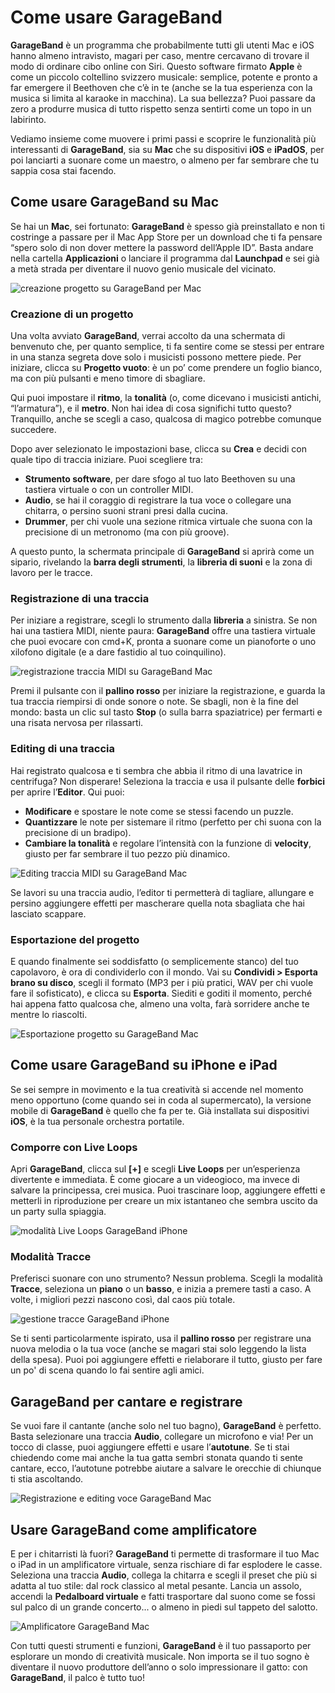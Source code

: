 # Come usare GarageBand

**GarageBand** è un programma che probabilmente tutti gli utenti Mac e iOS hanno almeno intravisto, magari per caso, mentre cercavano di trovare il modo di ordinare cibo online con Siri. Questo software firmato **Apple** è come un piccolo coltellino svizzero musicale: semplice, potente e pronto a far emergere il Beethoven che c’è in te (anche se la tua esperienza con la musica si limita al karaoke in macchina). La sua bellezza? Puoi passare da zero a produrre musica di tutto rispetto senza sentirti come un topo in un labirinto.

Vediamo insieme come muovere i primi passi e scoprire le funzionalità più interessanti di **GarageBand**, sia su **Mac** che su dispositivi **iOS** e **iPadOS**, per poi lanciarti a suonare come un maestro, o almeno per far sembrare che tu sappia cosa stai facendo.

## Come usare GarageBand su Mac

Se hai un **Mac**, sei fortunato: **GarageBand** è spesso già preinstallato e non ti costringe a passare per il Mac App Store per un download che ti fa pensare “spero solo di non dover mettere la password dell’Apple ID”. Basta andare nella cartella **Applicazioni** o lanciare il programma dal **Launchpad** e sei già a metà strada per diventare il nuovo genio musicale del vicinato.

![creazione progetto su GarageBand per Mac](/guide-img/output/ccf3bb3d.jpg)

### Creazione di un progetto

Una volta avviato **GarageBand**, verrai accolto da una schermata di benvenuto che, per quanto semplice, ti fa sentire come se stessi per entrare in una stanza segreta dove solo i musicisti possono mettere piede. Per iniziare, clicca su **Progetto vuoto**: è un po’ come prendere un foglio bianco, ma con più pulsanti e meno timore di sbagliare. 

Qui puoi impostare il **ritmo**, la **tonalità** (o, come dicevano i musicisti antichi, “l’armatura”), e il **metro**. Non hai idea di cosa significhi tutto questo? Tranquillo, anche se scegli a caso, qualcosa di magico potrebbe comunque succedere. 

Dopo aver selezionato le impostazioni base, clicca su **Crea** e decidi con quale tipo di traccia iniziare. Puoi scegliere tra:

- **Strumento software**, per dare sfogo al tuo lato Beethoven su una tastiera virtuale o con un controller MIDI.
- **Audio**, se hai il coraggio di registrare la tua voce o collegare una chitarra, o persino suoni strani presi dalla cucina.
- **Drummer**, per chi vuole una sezione ritmica virtuale che suona con la precisione di un metronomo (ma con più groove).

A questo punto, la schermata principale di **GarageBand** si aprirà come un sipario, rivelando la **barra degli strumenti**, la **libreria di suoni** e la zona di lavoro per le tracce. 

### Registrazione di una traccia

Per iniziare a registrare, scegli lo strumento dalla **libreria** a sinistra. Se non hai una tastiera MIDI, niente paura: **GarageBand** offre una tastiera virtuale che puoi evocare con cmd+K, pronta a suonare come un pianoforte o uno xilofono digitale (e a dare fastidio al tuo coinquilino).

![registrazione traccia MIDI su GarageBand Mac](/guide-img/output/495d47dd.jpg)

Premi il pulsante con il **pallino rosso** per iniziare la registrazione, e guarda la tua traccia riempirsi di onde sonore o note. Se sbagli, non è la fine del mondo: basta un clic sul tasto **Stop** (o sulla barra spaziatrice) per fermarti e una risata nervosa per rilassarti.

### Editing di una traccia

Hai registrato qualcosa e ti sembra che abbia il ritmo di una lavatrice in centrifuga? Non disperare! Seleziona la traccia e usa il pulsante delle **forbici** per aprire l’**Editor**. Qui puoi:

- **Modificare** e spostare le note come se stessi facendo un puzzle.
- **Quantizzare** le note per sistemare il ritmo (perfetto per chi suona con la precisione di un bradipo).
- **Cambiare la tonalità** e regolare l’intensità con la funzione di **velocity**, giusto per far sembrare il tuo pezzo più dinamico.

![Editing traccia MIDI su GarageBand Mac](/guide-img/output/9c88cfdf.jpg)

Se lavori su una traccia audio, l’editor ti permetterà di tagliare, allungare e persino aggiungere effetti per mascherare quella nota sbagliata che hai lasciato scappare. 

### Esportazione del progetto

E quando finalmente sei soddisfatto (o semplicemente stanco) del tuo capolavoro, è ora di condividerlo con il mondo. Vai su **Condividi > Esporta brano su disco**, scegli il formato (MP3 per i più pratici, WAV per chi vuole fare il sofisticato), e clicca su **Esporta**. Siediti e goditi il momento, perché hai appena fatto qualcosa che, almeno una volta, farà sorridere anche te mentre lo riascolti.

![Esportazione progetto su GarageBand Mac](/guide-img/output/3d838830.jpg)

## Come usare GarageBand su iPhone e iPad

Se sei sempre in movimento e la tua creatività si accende nel momento meno opportuno (come quando sei in coda al supermercato), la versione mobile di **GarageBand** è quello che fa per te. Già installata sui dispositivi **iOS**, è la tua personale orchestra portatile.

### Comporre con Live Loops

Apri **GarageBand**, clicca sul **[+]** e scegli **Live Loops** per un’esperienza divertente e immediata. È come giocare a un videogioco, ma invece di salvare la principessa, crei musica. Puoi trascinare loop, aggiungere effetti e metterli in riproduzione per creare un mix istantaneo che sembra uscito da un party sulla spiaggia.

![modalità Live Loops GarageBand iPhone](/guide-img/output/1dd07000.jpg)

### Modalità Tracce

Preferisci suonare con uno strumento? Nessun problema. Scegli la modalità **Tracce**, seleziona un **piano** o un **basso**, e inizia a premere tasti a caso. A volte, i migliori pezzi nascono così, dal caos più totale.

![gestione tracce GarageBand iPhone](/guide-img/output/3a0c3f0d.jpg)

Se ti senti particolarmente ispirato, usa il **pallino rosso** per registrare una nuova melodia o la tua voce (anche se magari stai solo leggendo la lista della spesa). Puoi poi aggiungere effetti e rielaborare il tutto, giusto per fare un po' di scena quando lo fai sentire agli amici.

## GarageBand per cantare e registrare

Se vuoi fare il cantante (anche solo nel tuo bagno), **GarageBand** è perfetto. Basta selezionare una traccia **Audio**, collegare un microfono e via! Per un tocco di classe, puoi aggiungere effetti e usare l’**autotune**. Se ti stai chiedendo come mai anche la tua gatta sembri stonata quando ti sente cantare, ecco, l’autotune potrebbe aiutare a salvare le orecchie di chiunque ti stia ascoltando.

![Registrazione e editing voce GarageBand Mac](/guide-img/output/5bca42c4.jpg)

## Usare GarageBand come amplificatore

E per i chitarristi là fuori? **GarageBand** ti permette di trasformare il tuo Mac o iPad in un amplificatore virtuale, senza rischiare di far esplodere le casse. Seleziona una traccia **Audio**, collega la chitarra e scegli il preset che più si adatta al tuo stile: dal rock classico al metal pesante. Lancia un assolo, accendi la **Pedalboard virtuale** e fatti trasportare dal suono come se fossi sul palco di un grande concerto... o almeno in piedi sul tappeto del salotto.

![Amplificatore GarageBand Mac](/guide-img/output/64debc6f.jpg)

Con tutti questi strumenti e funzioni, **GarageBand** è il tuo passaporto per esplorare un mondo di creatività musicale. Non importa se il tuo sogno è diventare il nuovo produttore dell’anno o solo impressionare il gatto: con **GarageBand**, il palco è tutto tuo!
